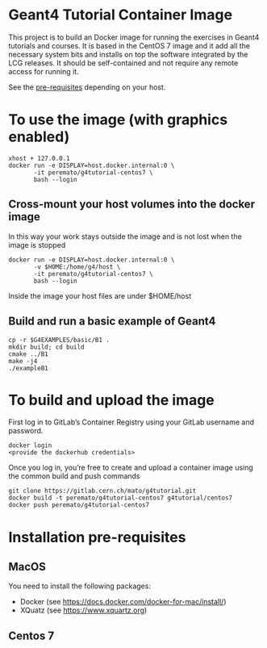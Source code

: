 # Geant4 Tutorial Container Image

This project is to build an Docker image for running the exercises in Geant4 tutorials and courses. It is based in the CentOS 7 image and it add all the necessary system bits and installs on top the software integrated by the LCG releases. It should be self-contained and not require any remote access for running it.

See the [pre-requisites](#Installation-pre-requisites) depending on your host.

# To use the image (with graphics enabled)

    xhost + 127.0.0.1
    docker run -e DISPLAY=host.docker.internal:0 \
           -it peremato/g4tutorial-centos7 \
           bash --login

## Cross-mount your host volumes into the docker image
In this way your work stays outside the image and is not lost when the image is stopped

    docker run -e DISPLAY=host.docker.internal:0 \
           -v $HOME:/home/g4/host \ 
           -it peremato/g4tutorial-centos7 \
           bash --login

Inside the image your host files are under $HOME/host

## Build and run a basic example of Geant4
    cp -r $G4EXAMPLES/basic/B1 .
    mkdir build; cd build
    cmake ../B1
    make -j4
    ./exampleB1

# To build and upload the image
First log in to GitLab’s Container Registry using your GitLab username and password. 

    docker login 
    <provide the dockerhub credentials>

Once you log in, you’re free to create and upload a container image using the common build and push commands

    git clone https://gitlab.cern.ch/mato/g4tutorial.git
    docker build -t peremato/g4tutorial-centos7 g4tutorial/centos7
    docker push peremato/g4tutorial-centos7

# Installation pre-requisites

## MacOS
You need to install the following packages:
- Docker (see https://docs.docker.com/docker-for-mac/install/)
- XQuatz (see https://www.xquartz.org)

## Centos 7





